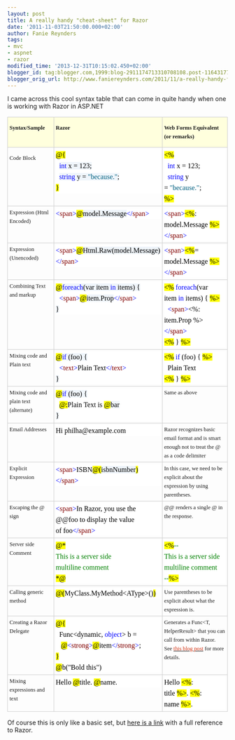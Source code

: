 ```yaml
---
layout: post
title: A really handy "cheat-sheet" for Razor
date: '2011-11-03T21:50:00.000+02:00'
author: Fanie Reynders
tags:
- mvc
- aspnet
- razor
modified_time: '2013-12-31T10:15:02.450+02:00'
blogger_id: tag:blogger.com,1999:blog-2911174713310708108.post-1164317749899718642
blogger_orig_url: http://www.faniereynders.com/2011/11/a-really-handy-for-razor.html
---
```


I came across this cool syntax table that can come in quite handy when one is working with Razor in ASP.NET

<!--more-->

<table border="0" cellpadding="0" class="MsoNormalTable"><tbody><tr><td style="background-color: #ffffdd; background-position: initial initial; background-repeat: initial initial; border: 1pt solid rgb(204, 204, 204); padding: 3pt; width: 137.25pt;" valign="top" width="183"><div class="MsoNormal" style="line-height: 25px; margin: 7.5pt 0cm;"><b><span style="font-family: &quot;Trebuchet MS&quot;,&quot;sans-serif&quot;; font-size: 9.5pt; line-height: 20px;">Syntax/Sample<o:p></o:p></span></b></div></td><td style="background-color: #ffffdd; background-position: initial initial; background-repeat: initial initial; border: 1pt solid rgb(204, 204, 204); padding: 3pt; width: 111.75pt;" valign="top" width="149"><div class="MsoNormal" style="line-height: 25px; margin: 7.5pt 0cm;"><b><span style="font-family: &quot;Trebuchet MS&quot;,&quot;sans-serif&quot;; font-size: 9.5pt; line-height: 20px;">Razor<o:p></o:p></span></b></div></td><td style="background-color: #ffffdd; background-position: initial initial; background-repeat: initial initial; border: 1pt solid rgb(204, 204, 204); padding: 3pt; width: 162.75pt;" valign="top" width="217"><div class="MsoNormal" style="line-height: 25px; margin: 7.5pt 0cm;"><b><span style="font-family: &quot;Trebuchet MS&quot;,&quot;sans-serif&quot;; font-size: 9.5pt; line-height: 20px;">Web Forms Equivalent (or remarks)<o:p></o:p></span></b></div></td></tr><tr><td style="border: 1pt solid rgb(204, 204, 204); padding: 3pt; width: 137.25pt;" valign="top" width="183"><div class="MsoNormal" style="line-height: 25px; margin: 7.5pt 0cm;"><span style="font-family: &quot;Trebuchet MS&quot;,&quot;sans-serif&quot;; font-size: 9.5pt; line-height: 20px;">Code Block<o:p></o:p></span></div></td><td style="border: 1pt solid rgb(204, 204, 204); padding: 3pt; width: 111.75pt;" valign="top" width="149"><div class="MsoNormal" style="background-color: white; background-position: initial initial; background-repeat: initial initial; line-height: 25px; margin: 0cm 0cm 0pt;"><span style="background-color: yellow; color: black; font-family: Consolas; font-size: 12pt;">@{</span><span style="color: black; font-family: Consolas; font-size: 12pt;"><o:p></o:p></span></div><div class="MsoNormal" style="background-color: white; background-position: initial initial; background-repeat: initial initial; line-height: 25px; margin: 0cm 0cm 0pt;"><span style="color: black; font-family: Consolas; font-size: 12pt;">&nbsp;&nbsp;</span><span style="background-color: #eff5fb; color: blue; font-family: Consolas; font-size: 12pt;">int</span><span style="background-color: #eff5fb; color: black; font-family: Consolas; font-size: 12pt;">&nbsp;x = 123;</span><span style="color: black; font-family: Consolas; font-size: 12pt;"><o:p></o:p></span></div><div class="MsoNormal" style="background-color: white; background-position: initial initial; background-repeat: initial initial; line-height: 25px; margin: 0cm 0cm 0pt;"><span style="color: black; font-family: Consolas; font-size: 12pt;">&nbsp;&nbsp;</span><span style="background-color: #eff5fb; color: blue; font-family: Consolas; font-size: 12pt;">string</span><span style="background-color: #eff5fb; color: black; font-family: Consolas; font-size: 12pt;">&nbsp;y =&nbsp;</span><span style="background-color: #eff5fb; color: #006080; font-family: Consolas; font-size: 12pt;">"because."</span><span style="background-color: #eff5fb; color: black; font-family: Consolas; font-size: 12pt;">;</span><span style="color: black; font-family: Consolas; font-size: 12pt;"><o:p></o:p></span></div><div class="MsoNormal" style="background-color: white; background-position: initial initial; background-repeat: initial initial; line-height: 25px; margin: 0cm 0cm 0pt;"><span style="background-color: yellow; color: black; font-family: Consolas; font-size: 12pt;">}</span><span style="color: black; font-family: Consolas; font-size: 12pt;"><o:p></o:p></span></div></td><td style="border: 1pt solid rgb(204, 204, 204); padding: 3pt; width: 162.75pt;" valign="top" width="217"><div class="MsoNormal" style="background-color: white; background-position: initial initial; background-repeat: initial initial; line-height: 25px; margin: 0cm 0cm 0pt;"><span style="background-color: yellow; color: black; font-family: Consolas; font-size: 12pt;">&lt;%</span><span style="color: black; font-family: Consolas; font-size: 12pt;"><o:p></o:p></span></div><div class="MsoNormal" style="background-color: white; background-position: initial initial; background-repeat: initial initial; line-height: 25px; margin: 0cm 0cm 0pt;"><span style="color: black; font-family: Consolas; font-size: 12pt;">&nbsp;&nbsp;</span><span style="color: blue; font-family: Consolas; font-size: 12pt;">int</span><span style="color: black; font-family: Consolas; font-size: 12pt;">&nbsp;x = 123;<o:p></o:p></span></div><div class="MsoNormal" style="background-color: white; background-position: initial initial; background-repeat: initial initial; line-height: 25px; margin: 0cm 0cm 0pt;"><span style="color: black; font-family: Consolas; font-size: 12pt;">&nbsp;&nbsp;</span><span style="color: blue; font-family: Consolas; font-size: 12pt;">string</span><span style="color: black; font-family: Consolas; font-size: 12pt;">&nbsp;y =&nbsp;</span><span style="color: #006080; font-family: Consolas; font-size: 12pt;">"because."</span><span style="color: black; font-family: Consolas; font-size: 12pt;">;<o:p></o:p></span></div><div class="MsoNormal" style="background-color: white; background-position: initial initial; background-repeat: initial initial; line-height: 25px; margin: 0cm 0cm 0pt;"><span style="background-color: yellow; color: black; font-family: Consolas; font-size: 12pt;">%&gt;</span><span style="color: black; font-family: Consolas; font-size: 12pt;"><o:p></o:p></span></div></td></tr><tr><td style="border: 1pt solid rgb(204, 204, 204); padding: 3pt; width: 137.25pt;" valign="top" width="183"><div class="MsoNormal" style="line-height: 25px; margin: 0cm 0cm 0pt;"><span style="font-family: &quot;Trebuchet MS&quot;,&quot;sans-serif&quot;; font-size: 9.5pt; line-height: 20px;">Expression (Html Encoded)<o:p></o:p></span></div></td><td style="border: 1pt solid rgb(204, 204, 204); padding: 3pt; width: 111.75pt;" valign="top" width="149"><div class="MsoNormal" style="background-color: white; background-position: initial initial; background-repeat: initial initial; line-height: 25px; margin: 0cm 0cm 0pt;"><span style="color: blue; font-family: Consolas; font-size: 12pt;">&lt;</span><span style="color: maroon; font-family: Consolas; font-size: 12pt;">span</span><span style="color: blue; font-family: Consolas; font-size: 12pt;">&gt;</span><span style="background-color: yellow; color: black; font-family: Consolas; font-size: 12pt;">@</span><span style="background-color: #eff5fb; color: black; font-family: Consolas; font-size: 12pt;">model.Message</span><span style="color: blue; font-family: Consolas; font-size: 12pt;">&lt;/</span><span style="color: maroon; font-family: Consolas; font-size: 12pt;">span</span><span style="color: blue; font-family: Consolas; font-size: 12pt;">&gt;</span><span style="color: black; font-family: Consolas; font-size: 12pt;"><o:p></o:p></span></div></td><td style="border: 1pt solid rgb(204, 204, 204); padding: 3pt; width: 162.75pt;" valign="top" width="217"><div class="MsoNormal" style="background-color: white; background-position: initial initial; background-repeat: initial initial; line-height: 25px; margin: 0cm 0cm 0pt;"><span style="color: blue; font-family: Consolas; font-size: 12pt;">&lt;</span><span style="color: maroon; font-family: Consolas; font-size: 12pt;">span</span><span style="color: blue; font-family: Consolas; font-size: 12pt;">&gt;</span><span style="background-color: yellow; color: black; font-family: Consolas; font-size: 12pt;">&lt;%</span><span style="color: black; font-family: Consolas; font-size: 12pt;">: model.Message&nbsp;<span style="background-color: yellow; background-position: initial initial; background-repeat: initial initial;">%&gt;</span></span><span style="color: blue; font-family: Consolas; font-size: 12pt;">&lt;/</span><span style="color: maroon; font-family: Consolas; font-size: 12pt;">span</span><span style="color: blue; font-family: Consolas; font-size: 12pt;">&gt;</span><span style="color: black; font-family: Consolas; font-size: 12pt;"><o:p></o:p></span></div></td></tr><tr><td style="border: 1pt solid rgb(204, 204, 204); padding: 3pt; width: 137.25pt;" valign="top" width="183"><div class="MsoNormal" style="line-height: 25px; margin: 0cm 0cm 0pt;"><span style="font-family: &quot;Trebuchet MS&quot;,&quot;sans-serif&quot;; font-size: 9.5pt; line-height: 20px;">Expression (Unencoded)<o:p></o:p></span></div></td><td style="border: 1pt solid rgb(204, 204, 204); padding: 3pt; width: 111.75pt;" valign="top" width="149"><div class="MsoNormal" style="background-color: white; background-position: initial initial; background-repeat: initial initial; line-height: 25px; margin: 0cm 0cm 0pt;"><span style="color: blue; font-family: Consolas; font-size: 12pt;">&lt;</span><span style="color: maroon; font-family: Consolas; font-size: 12pt;">span</span><span style="color: blue; font-family: Consolas; font-size: 12pt;">&gt;</span><span style="background-color: yellow; color: black; font-family: Consolas; font-size: 12pt;">@</span><span style="background-color: #eff5fb; color: black; font-family: Consolas; font-size: 12pt;">Html.Raw(model.Message)</span><span style="color: black; font-family: Consolas; font-size: 12pt;"><o:p></o:p></span></div><div class="MsoNormal" style="background-color: white; background-position: initial initial; background-repeat: initial initial; line-height: 25px; margin: 0cm 0cm 0pt;"><span style="color: blue; font-family: Consolas; font-size: 12pt;">&lt;/</span><span style="color: maroon; font-family: Consolas; font-size: 12pt;">span</span><span style="color: blue; font-family: Consolas; font-size: 12pt;">&gt;</span><span style="color: black; font-family: Consolas; font-size: 12pt;"><o:p></o:p></span></div></td><td style="border: 1pt solid rgb(204, 204, 204); padding: 3pt; width: 162.75pt;" valign="top" width="217"><div class="MsoNormal" style="background-color: white; background-position: initial initial; background-repeat: initial initial; line-height: 25px; margin: 0cm 0cm 0pt;"><span style="color: blue; font-family: Consolas; font-size: 12pt;">&lt;</span><span style="color: maroon; font-family: Consolas; font-size: 12pt;">span</span><span style="color: blue; font-family: Consolas; font-size: 12pt;">&gt;</span><span style="background-color: yellow; color: black; font-family: Consolas; font-size: 12pt;">&lt;%</span><span style="color: black; font-family: Consolas; font-size: 12pt;">= model.Message&nbsp;<span style="background-color: yellow; background-position: initial initial; background-repeat: initial initial;">%&gt;</span></span><span style="color: blue; font-family: Consolas; font-size: 12pt;">&lt;/</span><span style="color: maroon; font-family: Consolas; font-size: 12pt;">span</span><span style="color: blue; font-family: Consolas; font-size: 12pt;">&gt;</span><span style="color: black; font-family: Consolas; font-size: 12pt;"><o:p></o:p></span></div></td></tr><tr><td style="border: 1pt solid rgb(204, 204, 204); padding: 3pt; width: 137.25pt;" valign="top" width="183"><div class="MsoNormal" style="line-height: 25px; margin: 0cm 0cm 0pt;"><span style="font-family: &quot;Trebuchet MS&quot;,&quot;sans-serif&quot;; font-size: 9.5pt; line-height: 20px;">Combining Text and markup<o:p></o:p></span></div></td><td style="border: 1pt solid rgb(204, 204, 204); padding: 3pt; width: 111.75pt;" valign="top" width="149"><div class="MsoNormal" style="background-color: white; background-position: initial initial; background-repeat: initial initial; line-height: 25px; margin: 0cm 0cm 0pt;"><span style="background-color: yellow; color: black; font-family: Consolas; font-size: 12pt;">@</span><span style="background-color: #eff5fb; color: blue; font-family: Consolas; font-size: 12pt;">foreach</span><span style="background-color: #eff5fb; color: black; font-family: Consolas; font-size: 12pt;">(var item&nbsp;</span><span style="background-color: #eff5fb; color: blue; font-family: Consolas; font-size: 12pt;">in</span><span style="background-color: #eff5fb; color: black; font-family: Consolas; font-size: 12pt;">&nbsp;items) {</span><span style="color: black; font-family: Consolas; font-size: 12pt;"><o:p></o:p></span></div><div class="MsoNormal" style="background-color: white; background-position: initial initial; background-repeat: initial initial; line-height: 25px; margin: 0cm 0cm 0pt;"><span style="color: black; font-family: Consolas; font-size: 12pt;">&nbsp;&nbsp;</span><span style="color: blue; font-family: Consolas; font-size: 12pt;">&lt;</span><span style="color: maroon; font-family: Consolas; font-size: 12pt;">span</span><span style="color: blue; font-family: Consolas; font-size: 12pt;">&gt;</span><span style="background-color: yellow; color: black; font-family: Consolas; font-size: 12pt;">@</span><span style="background-color: #eff5fb; color: black; font-family: Consolas; font-size: 12pt;">item.Prop</span><span style="color: blue; font-family: Consolas; font-size: 12pt;">&lt;/</span><span style="color: maroon; font-family: Consolas; font-size: 12pt;">span</span><span style="color: blue; font-family: Consolas; font-size: 12pt;">&gt;</span><span style="color: black; font-family: Consolas; font-size: 12pt;"><o:p></o:p></span></div><div class="MsoNormal" style="background-color: white; background-position: initial initial; background-repeat: initial initial; line-height: 25px; margin: 0cm 0cm 0pt;"><span style="background-color: #eff5fb; color: black; font-family: Consolas; font-size: 12pt;">}</span><span style="color: black; font-family: Consolas; font-size: 12pt;"><o:p></o:p></span></div></td><td style="border: 1pt solid rgb(204, 204, 204); padding: 3pt; width: 162.75pt;" valign="top" width="217"><div class="MsoNormal" style="background-color: white; background-position: initial initial; background-repeat: initial initial; line-height: 25px; margin: 0cm 0cm 0pt;"><span style="background-color: yellow; color: black; font-family: Consolas; font-size: 12pt;">&lt;%</span><span style="color: black; font-family: Consolas; font-size: 12pt;">&nbsp;</span><span style="color: blue; font-family: Consolas; font-size: 12pt;">foreach</span><span style="color: black; font-family: Consolas; font-size: 12pt;">(var item&nbsp;</span><span style="color: blue; font-family: Consolas; font-size: 12pt;">in</span><span style="color: black; font-family: Consolas; font-size: 12pt;">&nbsp;items) {&nbsp;<span style="background-color: yellow; background-position: initial initial; background-repeat: initial initial;">%&gt;</span><o:p></o:p></span></div><div class="MsoNormal" style="background-color: white; background-position: initial initial; background-repeat: initial initial; line-height: 25px; margin: 0cm 0cm 0pt;"><span style="color: black; font-family: Consolas; font-size: 12pt;">&nbsp;&nbsp;</span><span style="color: blue; font-family: Consolas; font-size: 12pt;">&lt;</span><span style="color: maroon; font-family: Consolas; font-size: 12pt;">span</span><span style="color: blue; font-family: Consolas; font-size: 12pt;">&gt;</span><span style="color: black; font-family: Consolas; font-size: 12pt;">&lt;%: item.Prop %&gt;</span><span style="color: blue; font-family: Consolas; font-size: 12pt;">&lt;/</span><span style="color: maroon; font-family: Consolas; font-size: 12pt;">span</span><span style="color: blue; font-family: Consolas; font-size: 12pt;">&gt;</span><span style="color: black; font-family: Consolas; font-size: 12pt;"><o:p></o:p></span></div><div class="MsoNormal" style="background-color: white; background-position: initial initial; background-repeat: initial initial; line-height: 25px; margin: 0cm 0cm 0pt;"><span style="background-color: yellow; color: black; font-family: Consolas; font-size: 12pt;">&lt;%</span><span style="color: black; font-family: Consolas; font-size: 12pt;">&nbsp;}&nbsp;<span style="background-color: yellow; background-position: initial initial; background-repeat: initial initial;">%&gt;</span><o:p></o:p></span></div></td></tr><tr><td style="border: 1pt solid rgb(204, 204, 204); padding: 3pt; width: 137.25pt;" valign="top" width="183"><div class="MsoNormal" style="line-height: 25px; margin: 0cm 0cm 0pt;"><span style="font-family: &quot;Trebuchet MS&quot;,&quot;sans-serif&quot;; font-size: 9.5pt; line-height: 20px;">Mixing code and Plain text<o:p></o:p></span></div></td><td style="border: 1pt solid rgb(204, 204, 204); padding: 3pt; width: 111.75pt;" valign="top" width="149"><div class="MsoNormal" style="background-color: white; background-position: initial initial; background-repeat: initial initial; line-height: 25px; margin: 0cm 0cm 0pt;"><span style="background-color: yellow; color: black; font-family: Consolas; font-size: 12pt;">@</span><span style="background-color: #eff5fb; color: blue; font-family: Consolas; font-size: 12pt;">if</span><span style="background-color: #eff5fb; color: black; font-family: Consolas; font-size: 12pt;">&nbsp;(foo) {</span><span style="color: black; font-family: Consolas; font-size: 12pt;"><o:p></o:p></span></div><div class="MsoNormal" style="background-color: white; background-position: initial initial; background-repeat: initial initial; line-height: 25px; margin: 0cm 0cm 0pt;"><span style="color: black; font-family: Consolas; font-size: 12pt;">&nbsp;&nbsp;</span><span style="color: blue; font-family: Consolas; font-size: 12pt;">&lt;</span><span style="color: maroon; font-family: Consolas; font-size: 12pt;">text</span><span style="color: blue; font-family: Consolas; font-size: 12pt;">&gt;</span><span style="color: black; font-family: Consolas; font-size: 12pt;">Plain Text</span><span style="color: blue; font-family: Consolas; font-size: 12pt;">&lt;/</span><span style="color: maroon; font-family: Consolas; font-size: 12pt;">text</span><span style="color: blue; font-family: Consolas; font-size: 12pt;">&gt;</span><span style="color: black; font-family: Consolas; font-size: 12pt;"><o:p></o:p></span></div><div class="MsoNormal" style="background-color: white; background-position: initial initial; background-repeat: initial initial; line-height: 25px; margin: 0cm 0cm 0pt;"><span style="background-color: #eff5fb; color: black; font-family: Consolas; font-size: 12pt;">}</span><span style="color: black; font-family: Consolas; font-size: 12pt;"><o:p></o:p></span></div></td><td style="border: 1pt solid rgb(204, 204, 204); padding: 3pt; width: 162.75pt;" valign="top" width="217"><div class="MsoNormal" style="background-color: white; background-position: initial initial; background-repeat: initial initial; line-height: 25px; margin: 0cm 0cm 0pt;"><span style="background-color: yellow; color: black; font-family: Consolas; font-size: 12pt;">&lt;%</span><span style="color: black; font-family: Consolas; font-size: 12pt;">&nbsp;</span><span style="color: blue; font-family: Consolas; font-size: 12pt;">if</span><span style="color: black; font-family: Consolas; font-size: 12pt;">&nbsp;(foo) {&nbsp;<span style="background-color: yellow; background-position: initial initial; background-repeat: initial initial;">%&gt;</span><o:p></o:p></span></div><div class="MsoNormal" style="background-color: white; background-position: initial initial; background-repeat: initial initial; line-height: 25px; margin: 0cm 0cm 0pt;"><span style="color: black; font-family: Consolas; font-size: 12pt;">&nbsp;&nbsp;Plain Text<o:p></o:p></span></div><div class="MsoNormal" style="background-color: white; background-position: initial initial; background-repeat: initial initial; line-height: 25px; margin: 0cm 0cm 0pt;"><span style="background-color: yellow; color: black; font-family: Consolas; font-size: 12pt;">&lt;%</span><span style="color: black; font-family: Consolas; font-size: 12pt;">&nbsp;}&nbsp;<span style="background-color: yellow; background-position: initial initial; background-repeat: initial initial;">%&gt;</span><o:p></o:p></span></div></td></tr><tr><td style="border: 1pt solid rgb(204, 204, 204); padding: 3pt; width: 137.25pt;" valign="top" width="183"><div class="MsoNormal" style="line-height: 25px; margin: 0cm 0cm 0pt;"><span style="font-family: &quot;Trebuchet MS&quot;,&quot;sans-serif&quot;; font-size: 9.5pt; line-height: 20px;">Mixing code and plain text (alternate)<o:p></o:p></span></div></td><td style="border: 1pt solid rgb(204, 204, 204); padding: 3pt; width: 111.75pt;" valign="top" width="149"><div class="MsoNormal" style="background-color: white; background-position: initial initial; background-repeat: initial initial; line-height: 25px; margin: 0cm 0cm 0pt;"><span style="background-color: yellow; color: black; font-family: Consolas; font-size: 12pt;">@</span><span style="background-color: #eff5fb; color: blue; font-family: Consolas; font-size: 12pt;">if</span><span style="background-color: #eff5fb; color: black; font-family: Consolas; font-size: 12pt;">&nbsp;(foo) {</span><span style="color: black; font-family: Consolas; font-size: 12pt;"><o:p></o:p></span></div><div class="MsoNormal" style="background-color: white; background-position: initial initial; background-repeat: initial initial; line-height: 25px; margin: 0cm 0cm 0pt;"><span style="color: black; font-family: Consolas; font-size: 12pt;">&nbsp;&nbsp;<span style="background-color: yellow; background-position: initial initial; background-repeat: initial initial;">@:</span>Plain Text is&nbsp;<span style="background-color: yellow; background-position: initial initial; background-repeat: initial initial;">@</span><span style="background-color: #eff5fb; background-position: initial initial; background-repeat: initial initial;">bar</span><o:p></o:p></span></div><div class="MsoNormal" style="background-color: white; background-position: initial initial; background-repeat: initial initial; line-height: 25px; margin: 0cm 0cm 0pt;"><span style="background-color: #eff5fb; color: black; font-family: Consolas; font-size: 12pt;">}</span><span style="color: black; font-family: Consolas; font-size: 12pt;"><o:p></o:p></span></div></td><td style="border: 1pt solid rgb(204, 204, 204); padding: 3pt; width: 162.75pt;" valign="top" width="217"><div class="MsoNormal" style="line-height: 25px; margin: 0cm 0cm 0pt;"><span style="font-family: &quot;Trebuchet MS&quot;,&quot;sans-serif&quot;; font-size: 9.5pt; line-height: 20px;">Same as above<o:p></o:p></span></div></td></tr><tr><td style="border: 1pt solid rgb(204, 204, 204); padding: 3pt; width: 137.25pt;" valign="top" width="183"><div class="MsoNormal" style="line-height: 25px; margin: 0cm 0cm 0pt;"><span style="font-family: &quot;Trebuchet MS&quot;,&quot;sans-serif&quot;; font-size: 9.5pt; line-height: 20px;">Email Addresses<o:p></o:p></span></div></td><td style="border: 1pt solid rgb(204, 204, 204); padding: 3pt; width: 111.75pt;" valign="top" width="149"><div class="MsoNormal" style="background-color: white; background-position: initial initial; background-repeat: initial initial; line-height: 25px; margin: 0cm 0cm 0pt;"><span style="color: black; font-family: Consolas; font-size: 12pt;">Hi philha@example.com<o:p></o:p></span></div></td><td style="border: 1pt solid rgb(204, 204, 204); padding: 3pt; width: 162.75pt;" valign="top" width="217"><div class="MsoNormal" style="line-height: 25px; margin: 0cm 0cm 0pt;"><span style="font-family: &quot;Trebuchet MS&quot;,&quot;sans-serif&quot;; font-size: 9.5pt; line-height: 20px;">Razor recognizes basic email format and is smart enough not to treat the @ as a code delimiter<o:p></o:p></span></div></td></tr><tr><td style="border: 1pt solid rgb(204, 204, 204); padding: 3pt; width: 137.25pt;" valign="top" width="183"><div class="MsoNormal" style="line-height: 25px; margin: 0cm 0cm 0pt;"><span style="font-family: &quot;Trebuchet MS&quot;,&quot;sans-serif&quot;; font-size: 9.5pt; line-height: 20px;">Explicit Expression<o:p></o:p></span></div></td><td style="border: 1pt solid rgb(204, 204, 204); padding: 3pt; width: 111.75pt;" valign="top" width="149"><div class="MsoNormal" style="background-color: white; background-position: initial initial; background-repeat: initial initial; line-height: 25px; margin: 0cm 0cm 0pt;"><span style="color: blue; font-family: Consolas; font-size: 12pt;">&lt;</span><span style="color: maroon; font-family: Consolas; font-size: 12pt;">span</span><span style="color: blue; font-family: Consolas; font-size: 12pt;">&gt;</span><span style="color: black; font-family: Consolas; font-size: 12pt;">ISBN<span style="background-color: yellow; background-position: initial initial; background-repeat: initial initial;">@(</span><span style="background-color: #eff5fb; background-position: initial initial; background-repeat: initial initial;">isbnNumber</span><span style="background-color: yellow; background-position: initial initial; background-repeat: initial initial;">)</span></span><span style="color: blue; font-family: Consolas; font-size: 12pt;">&lt;/</span><span style="color: maroon; font-family: Consolas; font-size: 12pt;">span</span><span style="color: blue; font-family: Consolas; font-size: 12pt;">&gt;</span><span style="color: black; font-family: Consolas; font-size: 12pt;"><o:p></o:p></span></div></td><td style="border: 1pt solid rgb(204, 204, 204); padding: 3pt; width: 162.75pt;" valign="top" width="217"><div class="MsoNormal" style="line-height: 25px; margin: 0cm 0cm 0pt;"><span style="font-family: &quot;Trebuchet MS&quot;,&quot;sans-serif&quot;; font-size: 9.5pt; line-height: 20px;">In this case, we need to be explicit about the expression by using parentheses.<o:p></o:p></span></div></td></tr><tr><td style="border: 1pt solid rgb(204, 204, 204); padding: 3pt; width: 137.25pt;" valign="top" width="183"><div class="MsoNormal" style="line-height: 25px; margin: 0cm 0cm 0pt;"><span style="font-family: &quot;Trebuchet MS&quot;,&quot;sans-serif&quot;; font-size: 9.5pt; line-height: 20px;">Escaping the @ sign<o:p></o:p></span></div></td><td style="border: 1pt solid rgb(204, 204, 204); padding: 3pt; width: 111.75pt;" valign="top" width="149"><div class="MsoNormal" style="background-color: white; background-position: initial initial; background-repeat: initial initial; line-height: 25px; margin: 0cm 0cm 0pt;"><span style="color: blue; font-family: Consolas; font-size: 12pt;">&lt;</span><span style="color: maroon; font-family: Consolas; font-size: 12pt;">span</span><span style="color: blue; font-family: Consolas; font-size: 12pt;">&gt;</span><span style="color: black; font-family: Consolas; font-size: 12pt;">In Razor, you use the<o:p></o:p></span></div><div class="MsoNormal" style="background-color: white; background-position: initial initial; background-repeat: initial initial; line-height: 25px; margin: 0cm 0cm 0pt;"><span style="color: black; font-family: Consolas; font-size: 12pt;">@@foo to display the value<o:p></o:p></span></div><div class="MsoNormal" style="background-color: white; background-position: initial initial; background-repeat: initial initial; line-height: 25px; margin: 0cm 0cm 0pt;"><span style="color: black; font-family: Consolas; font-size: 12pt;">of foo</span><span style="color: blue; font-family: Consolas; font-size: 12pt;">&lt;/</span><span style="color: maroon; font-family: Consolas; font-size: 12pt;">span</span><span style="color: blue; font-family: Consolas; font-size: 12pt;">&gt;</span><span style="color: black; font-family: Consolas; font-size: 12pt;"><o:p></o:p></span></div></td><td style="border: 1pt solid rgb(204, 204, 204); padding: 3pt; width: 162.75pt;" valign="top" width="217"><div class="MsoNormal" style="line-height: 25px; margin: 0cm 0cm 0pt;"><span style="font-family: &quot;Trebuchet MS&quot;,&quot;sans-serif&quot;; font-size: 9.5pt; line-height: 20px;">@@ renders a single @ in the response.<o:p></o:p></span></div></td></tr><tr><td style="border: 1pt solid rgb(204, 204, 204); padding: 3pt; width: 137.25pt;" valign="top" width="183"><div class="MsoNormal" style="line-height: 25px; margin: 0cm 0cm 0pt;"><span style="font-family: &quot;Trebuchet MS&quot;,&quot;sans-serif&quot;; font-size: 9.5pt; line-height: 20px;">Server side Comment<o:p></o:p></span></div></td><td style="border: 1pt solid rgb(204, 204, 204); padding: 3pt; width: 111.75pt;" valign="top" width="149"><div class="MsoNormal" style="background-color: white; background-position: initial initial; background-repeat: initial initial; line-height: 25px; margin: 0cm 0cm 0pt;"><span style="background-color: yellow; color: black; font-family: Consolas; font-size: 12pt;">@*</span><span style="color: black; font-family: Consolas; font-size: 12pt;"><o:p></o:p></span></div><div class="MsoNormal" style="background-color: white; background-position: initial initial; background-repeat: initial initial; line-height: 25px; margin: 0cm 0cm 0pt;"><span style="color: green; font-family: Consolas; font-size: 12pt;">This is a server side<o:p></o:p></span></div><div class="MsoNormal" style="background-color: white; background-position: initial initial; background-repeat: initial initial; line-height: 25px; margin: 0cm 0cm 0pt;"><span style="color: green; font-family: Consolas; font-size: 12pt;">multiline comment</span><span style="color: black; font-family: Consolas; font-size: 12pt;"><o:p></o:p></span></div><div class="MsoNormal" style="background-color: white; background-position: initial initial; background-repeat: initial initial; line-height: 25px; margin: 0cm 0cm 0pt;"><span style="background-color: yellow; color: black; font-family: Consolas; font-size: 12pt;">*@</span><span style="color: black; font-family: Consolas; font-size: 12pt;"><o:p></o:p></span></div></td><td style="border: 1pt solid rgb(204, 204, 204); padding: 3pt; width: 162.75pt;" valign="top" width="217"><div class="MsoNormal" style="background-color: white; background-position: initial initial; background-repeat: initial initial; line-height: 25px; margin: 0cm 0cm 0pt;"><span style="background-color: yellow; color: black; font-family: Consolas; font-size: 12pt;">&lt;%</span><span style="color: green; font-family: Consolas; font-size: 12pt;">--<o:p></o:p></span></div><div class="MsoNormal" style="background-color: white; background-position: initial initial; background-repeat: initial initial; line-height: 25px; margin: 0cm 0cm 0pt;"><span style="color: green; font-family: Consolas; font-size: 12pt;">This is a server side&nbsp;<o:p></o:p></span></div><div class="MsoNormal" style="background-color: white; background-position: initial initial; background-repeat: initial initial; line-height: 25px; margin: 0cm 0cm 0pt;"><span style="color: green; font-family: Consolas; font-size: 12pt;">multiline comment<o:p></o:p></span></div><div class="MsoNormal" style="background-color: white; background-position: initial initial; background-repeat: initial initial; line-height: 25px; margin: 0cm 0cm 0pt;"><span style="color: green; font-family: Consolas; font-size: 12pt;">--</span><span style="background-color: yellow; color: black; font-family: Consolas; font-size: 12pt;">%&gt;</span><span style="color: black; font-family: Consolas; font-size: 12pt;"><o:p></o:p></span></div></td></tr><tr><td style="border: 1pt solid rgb(204, 204, 204); padding: 3pt; width: 137.25pt;" valign="top" width="183"><div class="MsoNormal" style="line-height: 25px; margin: 0cm 0cm 0pt;"><span style="font-family: &quot;Trebuchet MS&quot;,&quot;sans-serif&quot;; font-size: 9.5pt; line-height: 20px;">Calling generic method<o:p></o:p></span></div></td><td style="border: 1pt solid rgb(204, 204, 204); padding: 3pt; width: 111.75pt;" valign="top" width="149"><div class="MsoNormal" style="background-color: white; background-position: initial initial; background-repeat: initial initial; line-height: 25px; margin: 0cm 0cm 0pt;"><span style="background-color: yellow; color: black; font-family: Consolas; font-size: 12pt;">@(</span><span style="color: black; font-family: Consolas; font-size: 12pt;">MyClass.MyMethod&lt;AType&gt;()<span style="background-color: yellow; background-position: initial initial; background-repeat: initial initial;">)</span><o:p></o:p></span></div></td><td style="border: 1pt solid rgb(204, 204, 204); padding: 3pt; width: 162.75pt;" valign="top" width="217"><div class="MsoNormal" style="line-height: 25px; margin: 0cm 0cm 0pt;"><span style="font-family: &quot;Trebuchet MS&quot;,&quot;sans-serif&quot;; font-size: 9.5pt; line-height: 20px;">Use parentheses to be explicit about what the expression is.<o:p></o:p></span></div></td></tr><tr><td style="border: 1pt solid rgb(204, 204, 204); padding: 3pt; width: 137.25pt;" valign="top" width="183"><div class="MsoNormal" style="line-height: 25px; margin: 0cm 0cm 0pt;"><span style="font-family: &quot;Trebuchet MS&quot;,&quot;sans-serif&quot;; font-size: 9.5pt; line-height: 20px;">Creating a Razor Delegate<o:p></o:p></span></div></td><td style="border: 1pt solid rgb(204, 204, 204); padding: 3pt; width: 111.75pt;" valign="top" width="149"><div class="MsoNormal" style="background-color: white; background-position: initial initial; background-repeat: initial initial; line-height: 25px; margin: 0cm 0cm 0pt;"><span style="background-color: yellow; color: black; font-family: Consolas; font-size: 12pt;">@{</span><span style="color: black; font-family: Consolas; font-size: 12pt;"><o:p></o:p></span></div><div class="MsoNormal" style="background-color: white; background-position: initial initial; background-repeat: initial initial; line-height: 25px; margin: 0cm 0cm 0pt;"><span style="color: black; font-family: Consolas; font-size: 12pt;">&nbsp;&nbsp;Func&lt;dynamic,&nbsp;</span><span style="color: blue; font-family: Consolas; font-size: 12pt;">object</span><span style="color: black; font-family: Consolas; font-size: 12pt;">&gt; b =<o:p></o:p></span></div><div class="MsoNormal" style="background-color: white; background-position: initial initial; background-repeat: initial initial; line-height: 25px; margin: 0cm 0cm 0pt;"><span style="color: black; font-family: Consolas; font-size: 12pt;">&nbsp;&nbsp;&nbsp;<span style="background-color: yellow; background-position: initial initial; background-repeat: initial initial;">@</span></span><span style="color: blue; font-family: Consolas; font-size: 12pt;">&lt;</span><span style="color: maroon; font-family: Consolas; font-size: 12pt;">strong</span><span style="color: blue; font-family: Consolas; font-size: 12pt;">&gt;</span><span style="background-color: yellow; color: black; font-family: Consolas; font-size: 12pt;">@</span><span style="color: black; font-family: Consolas; font-size: 12pt;">item</span><span style="color: blue; font-family: Consolas; font-size: 12pt;">&lt;/</span><span style="color: maroon; font-family: Consolas; font-size: 12pt;">strong</span><span style="color: blue; font-family: Consolas; font-size: 12pt;">&gt;</span><span style="color: black; font-family: Consolas; font-size: 12pt;">;<o:p></o:p></span></div><div class="MsoNormal" style="background-color: white; background-position: initial initial; background-repeat: initial initial; line-height: 25px; margin: 0cm 0cm 0pt;"><span style="background-color: yellow; color: black; font-family: Consolas; font-size: 12pt;">}</span><span style="color: black; font-family: Consolas; font-size: 12pt;"><o:p></o:p></span></div><div class="MsoNormal" style="background-color: white; background-position: initial initial; background-repeat: initial initial; line-height: 25px; margin: 0cm 0cm 0pt;"><span style="background-color: yellow; color: black; font-family: Consolas; font-size: 12pt;">@</span><span style="color: black; font-family: Consolas; font-size: 12pt;">b("Bold this")<o:p></o:p></span></div></td><td style="border: 1pt solid rgb(204, 204, 204); padding: 3pt; width: 162.75pt;" valign="top" width="217"><div class="MsoNormal" style="line-height: 25px; margin: 0cm 0cm 0pt;"><span style="font-family: &quot;Trebuchet MS&quot;,&quot;sans-serif&quot;; font-size: 9.5pt; line-height: 20px;">Generates a Func&lt;T, HelperResult&gt; that you can call from within Razor. See&nbsp;<a href="http://haacked.com/archive/2011/02/27/templated-razor-delegates.aspx" title="Templated Razor Delegates"><span style="color: #d03010;">this blog post</span></a>&nbsp;for more details.<o:p></o:p></span></div></td></tr><tr><td style="border: 1pt solid rgb(204, 204, 204); padding: 3pt; width: 137.25pt;" valign="top" width="183"><div class="MsoNormal" style="line-height: 25px; margin: 0cm 0cm 0pt;"><span style="font-family: &quot;Trebuchet MS&quot;,&quot;sans-serif&quot;; font-size: 9.5pt; line-height: 20px;">Mixing expressions and text<o:p></o:p></span></div></td><td style="border: 1pt solid rgb(204, 204, 204); padding: 3pt; width: 111.75pt;" valign="top" width="149"><div class="MsoNormal" style="background-color: white; background-position: initial initial; background-repeat: initial initial; line-height: 25px; margin: 0cm 0cm 0pt;"><span style="color: black; font-family: Consolas; font-size: 12pt;">Hello&nbsp;<span style="background-color: yellow; background-position: initial initial; background-repeat: initial initial;">@</span>title.&nbsp;<span style="background-color: yellow; background-position: initial initial; background-repeat: initial initial;">@</span>name.<o:p></o:p></span></div></td><td style="border: 1pt solid rgb(204, 204, 204); padding: 3pt; width: 162.75pt;" valign="top" width="217"><div class="MsoNormal" style="background-color: white; background-position: initial initial; background-repeat: initial initial; line-height: 25px; margin: 0cm 0cm 0pt;"><span style="color: black; font-family: Consolas; font-size: 12pt;">Hello&nbsp;<span style="background-color: yellow; background-position: initial initial; background-repeat: initial initial;">&lt;%</span>: title&nbsp;<span style="background-color: yellow; background-position: initial initial; background-repeat: initial initial;">%&gt;</span>.&nbsp;<span style="background-color: yellow; background-position: initial initial; background-repeat: initial initial;">&lt;%</span>: name&nbsp;<span style="background-color: yellow; background-position: initial initial; background-repeat: initial initial;">%&gt;</span>.<o:p></o:p></span></div></td></tr></tbody></table>
	
Of course this is only like a basic set, but <a href="http://www.asp.net/webmatrix/tutorials/2-introduction-to-asp-net-web-programming-using-the-razor-syntax">here is a link</a> with a full reference to Razor.